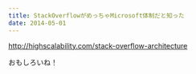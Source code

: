 ```yaml
---
title: StackOverflowがめっちゃMicrosoft体制だと知った
date: 2014-05-01
---
```


http://highscalability.com/stack-overflow-architecture

おもしろいね！
